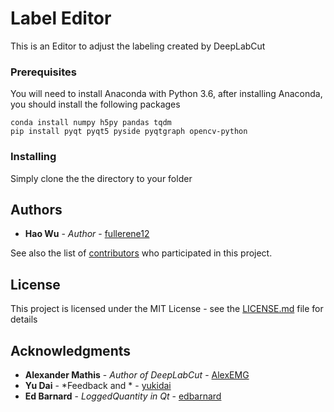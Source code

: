 # Label Editor

This is an Editor to adjust the labeling created by DeepLabCut

### Prerequisites

You will need to install Anaconda with Python 3.6, after installing Anaconda, you should install the following packages

```
conda install numpy h5py pandas tqdm
pip install pyqt pyqt5 pyside pyqtgraph opencv-python
```

### Installing

Simply clone the the directory to your folder

## Authors

* **Hao Wu** - *Author* - [fullerene12](https://github.com/fullerene12)

See also the list of [contributors](https://github.com/your/project/contributors) who participated in this project.

## License

This project is licensed under the MIT License - see the [LICENSE.md](LICENSE.md) file for details

## Acknowledgments

* **Alexander Mathis** - *Author of DeepLabCut* - [AlexEMG](https://github.com/AlexEMG)
* **Yu Dai** - *Feedback and * - [yukidai](https://github.com/yukidai)
* **Ed Barnard** - *LoggedQuantity in Qt* - [edbarnard](https://github.com/edbarnard)

